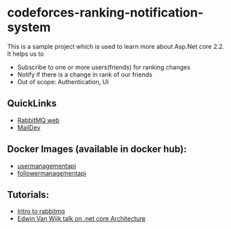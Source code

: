 # codeforces-ranking-notification-system
This is a sample project which is used to learn more about Asp.Net core 2.2. It helps us to
* Subscribe to one or more users(friends) for ranking changes
* Notify if there is a change in rank of our friends
* Out of scope: Authentication, UI

## QuickLinks
* [RabbitMQ web](http://localhost:15672/#/)
* [MailDev](http://localhost:4000/#/)

## Docker Images (available in docker hub):
* [usermanagementapi](https://hub.docker.com/r/prakashnatarajan/usermanagementapi)
* [followermanagementapi](https://hub.docker.com/r/prakashnatarajan/followermanagementapi)

## Tutorials:
* [Intro to rabbitmq](https://www.youtube.com/watch?v=deG25y_r6OY)
* [Edwin Van Wijk talk on .net core Architecture](https://www.youtube.com/watch?v=-AfZxdXa7yc&t=734s)
